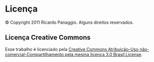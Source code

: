 # Licença #

© Copyright 2011 Ricardo Panaggio. Alguns direitos reservados.

## Licença Creative Commons ##

Esse trabalho é licenciado pela [Creative Commons Atribuição-Uso
não-comercial-Compartilhamento pela mesma licença 3.0 Brasil
License](http://creativecommons.org/licenses/by-nc-sa/3.0/br/).
